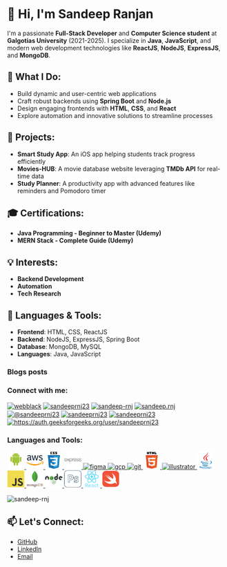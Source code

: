 # 👋 Hi, I'm Sandeep Ranjan

I'm a passionate **Full-Stack Developer** and **Computer Science student** at **Galgotias University** (2021-2025). I specialize in **Java**, **JavaScript**, and modern web development technologies like **ReactJS**, **NodeJS**, **ExpressJS**, and **MongoDB**.

## 🔨 What I Do:
- Build dynamic and user-centric web applications
- Craft robust backends using **Spring Boot** and **Node.js**
- Design engaging frontends with **HTML**, **CSS**, and **React**
- Explore automation and innovative solutions to streamline processes

## 📂 Projects:
- **Smart Study App**: An iOS app helping students track progress efficiently
- **Movies-HUB**: A movie database website leveraging **TMDb API** for real-time data
- **Study Planner**: A productivity app with advanced features like reminders and Pomodoro timer

## 🎓 Certifications:
- **Java Programming - Beginner to Master (Udemy)**
- **MERN Stack - Complete Guide (Udemy)**

## 💡 Interests:
- **Backend Development**
- **Automation**
- **Tech Research**

## 🔧 Languages & Tools:
- **Frontend**: HTML, CSS, ReactJS
- **Backend**: NodeJS, ExpressJS, Spring Boot
- **Database**: MongoDB, MySQL
- **Languages**: Java, JavaScript

### Blogs posts
<!-- BLOG-POST-LIST:START -->
<!-- BLOG-POST-LIST:END -->

<h3 align="left">Connect with me:</h3>
<p align="left">
  <a href="https://dev.to/webblack" target="blank"><img align="center" src="https://raw.githubusercontent.com/rahuldkjain/github-profile-readme-generator/master/src/images/icons/Social/devto.svg" alt="webblack" height="30" width="40" /></a>
  <a href="https://twitter.com/sandeeprnj23" target="blank"><img align="center" src="https://raw.githubusercontent.com/rahuldkjain/github-profile-readme-generator/master/src/images/icons/Social/twitter.svg" alt="sandeeprnj23" height="30" width="40" /></a>
  <a href="https://linkedin.com/in/sandeep-rnj" target="blank"><img align="center" src="https://raw.githubusercontent.com/rahuldkjain/github-profile-readme-generator/master/src/images/icons/Social/linked-in-alt.svg" alt="sandeep-rnj" height="30" width="40" /></a>
  <a href="https://instagram.com/sandeep.rnj" target="blank"><img align="center" src="https://raw.githubusercontent.com/rahuldkjain/github-profile-readme-generator/master/src/images/icons/Social/instagram.svg" alt="sandeep.rnj" height="30" width="40" /></a>
  <a href="https://medium.com/@sandeeprnj23" target="blank"><img align="center" src="https://raw.githubusercontent.com/rahuldkjain/github-profile-readme-generator/master/src/images/icons/Social/medium.svg" alt="@sandeeprnj23" height="30" width="40" /></a>
  <a href="https://www.codechef.com/users/sandeeprnj23" target="blank"><img align="center" src="https://cdn.jsdelivr.net/npm/simple-icons@3.1.0/icons/codechef.svg" alt="sandeeprnj23" height="30" width="40" /></a>
  <a href="https://www.leetcode.com/sandeeprnj23" target="blank"><img align="center" src="https://raw.githubusercontent.com/rahuldkjain/github-profile-readme-generator/master/src/images/icons/Social/leet-code.svg" alt="sandeeprnj23" height="30" width="40" /></a>
  <a href="https://auth.geeksforgeeks.org/user/https://auth.geeksforgeeks.org/user/sandeeprnj23" target="blank"><img align="center" src="https://raw.githubusercontent.com/rahuldkjain/github-profile-readme-generator/master/src/images/icons/Social/geeks-for-geeks.svg" alt="https://auth.geeksforgeeks.org/user/sandeeprnj23" height="30" width="40" /></a>
</p>

<h3 align="left">Languages and Tools:</h3>
<p align="left"> 
  <a href="https://developer.android.com" target="_blank" rel="noreferrer"> <img src="https://raw.githubusercontent.com/devicons/devicon/master/icons/android/android-original-wordmark.svg" alt="android" width="40" height="40"/> </a> 
  <a href="https://aws.amazon.com" target="_blank" rel="noreferrer"> <img src="https://raw.githubusercontent.com/devicons/devicon/master/icons/amazonwebservices/amazonwebservices-original-wordmark.svg" alt="aws" width="40" height="40"/> </a> 
  <a href="https://www.w3schools.com/css/" target="_blank" rel="noreferrer"> <img src="https://raw.githubusercontent.com/devicons/devicon/master/icons/css3/css3-original-wordmark.svg" alt="css3" width="40" height="40"/> </a> 
  <a href="https://expressjs.com" target="_blank" rel="noreferrer"> <img src="https://raw.githubusercontent.com/devicons/devicon/master/icons/express/express-original-wordmark.svg" alt="express" width="40" height="40"/> </a> 
  <a href="https://www.figma.com/" target="_blank" rel="noreferrer"> <img src="https://www.vectorlogo.zone/logos/figma/figma-icon.svg" alt="figma" width="40" height="40"/> </a> 
  <a href="https://cloud.google.com" target="_blank" rel="noreferrer"> <img src="https://www.vectorlogo.zone/logos/google_cloud/google_cloud-icon.svg" alt="gcp" width="40" height="40"/> </a> 
  <a href="https://git-scm.com/" target="_blank" rel="noreferrer"> <img src="https://www.vectorlogo.zone/logos/git-scm/git-scm-icon.svg" alt="git" width="40" height="40"/> </a> 
  <a href="https://www.w3.org/html/" target="_blank" rel="noreferrer"> <img src="https://raw.githubusercontent.com/devicons/devicon/master/icons/html5/html5-original-wordmark.svg" alt="html5" width="40" height="40"/> </a> 
  <a href="https://www.adobe.com/in/products/illustrator.html" target="_blank" rel="noreferrer"> <img src="https://www.vectorlogo.zone/logos/adobe_illustrator/adobe_illustrator-icon.svg" alt="illustrator" width="40" height="40"/> </a> 
  <a href="https://www.java.com" target="_blank" rel="noreferrer"> <img src="https://raw.githubusercontent.com/devicons/devicon/master/icons/java/java-original.svg" alt="java" width="40" height="40"/> </a> 
  <a href="https://developer.mozilla.org/en-US/docs/Web/JavaScript" target="_blank" rel="noreferrer"> <img src="https://raw.githubusercontent.com/devicons/devicon/master/icons/javascript/javascript-original.svg" alt="javascript" width="40" height="40"/> </a> 
  <a href="https://www.mongodb.com/" target="_blank" rel="noreferrer"> <img src="https://raw.githubusercontent.com/devicons/devicon/master/icons/mongodb/mongodb-original-wordmark.svg" alt="mongodb" width="40" height="40"/> </a> 
  <a href="https://nodejs.org" target="_blank" rel="noreferrer"> <img src="https://raw.githubusercontent.com/devicons/devicon/master/icons/nodejs/nodejs-original-wordmark.svg" alt="nodejs" width="40" height="40"/> </a> 
  <a href="https://www.photoshop.com/en" target="_blank" rel="noreferrer"> <img src="https://raw.githubusercontent.com/devicons/devicon/master/icons/photoshop/photoshop-line.svg" alt="photoshop" width="40" height="40"/> </a> 
  <a href="https://reactjs.org/" target="_blank" rel="noreferrer"> <img src="https://raw.githubusercontent.com/devicons/devicon/master/icons/react/react-original-wordmark.svg" alt="react" width="40" height="40"/> </a> 
  <a href="https://developer.apple.com/swift/" target="_blank" rel="noreferrer"> <img src="https://raw.githubusercontent.com/devicons/devicon/master/icons/swift/swift-original.svg" alt="swift" width="40" height="40"/> </a> 
</p>

<p><img align="center" src="https://github-readme-stats.vercel.app/api/top-langs?username=sandeep-rnj&show_icons=true&locale=en&layout=compact" alt="sandeep-rnj" /></p>

## 📫 Let's Connect:
- [GitHub](https://github.com/sandeep-rnj)
- [LinkedIn](https://www.linkedin.com/in/sandeep-rnj/)
- [Email](mailto:Sandeeprnj2303@gmail.com)
